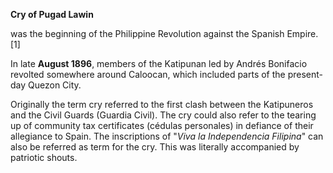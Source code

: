 **Cry of Pugad Lawin**

was the beginning of the Philippine Revolution against the Spanish Empire.[1]

In late **August 1896**, members of the Katipunan led by Andrés Bonifacio revolted somewhere around Caloocan, which included parts of the present-day Quezon City.

Originally the term cry referred to the first clash between the Katipuneros and the Civil Guards (Guardia Civil). The cry could also refer to the tearing up of community tax certificates (cédulas personales) in defiance of their allegiance to Spain. The inscriptions of "*Viva la Independencia Filipina*" can also be referred as term for the cry. This was literally accompanied by patriotic shouts.